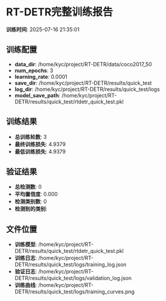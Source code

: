# RT-DETR完整训练报告

**训练时间**: 2025-07-16 21:35:01

## 训练配置

- **data_dir**: /home/kyc/project/RT-DETR/data/coco2017_50
- **num_epochs**: 3
- **learning_rate**: 0.0001
- **save_dir**: /home/kyc/project/RT-DETR/results/quick_test
- **log_dir**: /home/kyc/project/RT-DETR/results/quick_test/logs
- **model_save_path**: /home/kyc/project/RT-DETR/results/quick_test/rtdetr_quick_test.pkl

## 训练结果

- **总训练轮数**: 3
- **最终训练损失**: 4.9379
- **最低训练损失**: 4.9379

## 验证结果

- **总检测数**: 0
- **平均置信度**: 0.000
- **检测类别数**: 0
- **检测到的类别**: 

## 文件位置

- **训练模型**: /home/kyc/project/RT-DETR/results/quick_test/rtdetr_quick_test.pkl
- **训练日志**: /home/kyc/project/RT-DETR/results/quick_test/logs/training_log.json
- **验证日志**: /home/kyc/project/RT-DETR/results/quick_test/logs/validation_log.json
- **训练曲线**: /home/kyc/project/RT-DETR/results/quick_test/logs/training_curves.png
